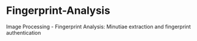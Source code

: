 # Fingerprint-Analysis
Image Processing - Fingerprint Analysis: Minutiae extraction and fingerprint authentication
